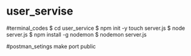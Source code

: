 # user_servise


#terminal_codes
$ cd user_service
$ npm init -y
touch server.js
$ node server.js
$ npm install -g nodemon
$ nodemon server.js

#postman_setings
make port public 
